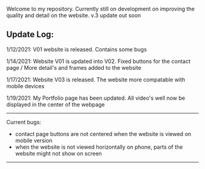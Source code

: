 Welcome to my repository. Currently still on development on improving the quality and detail on the website. v.3 update out soon



Update Log:
------------------------------------------------------------------------------------------------------------------------------------------------------------------------------

1/12/2021: V01 website is released. Contains some bugs

1/14/2021: Website V01 is updated into V02. Fixed buttons for the contact page / More detail's and frames added to the website

1/17/2021: Website V03 is released. The website more compatable with mobile devices

1/19/2021: My Portfolio page has been updated. All video's well now be displayed in the center of the webpage



------------------------------------------------------------------------------------------------------------------------------------------------------------------------------

Current bugs:

* contact page buttons are not centered when the website is viewed on mobile version
* when the website is not viewed horizontally on phone, parts of the website might not show on screen

------------------------------------------------------------------------------------------------------------------------------------------------------------------------------


